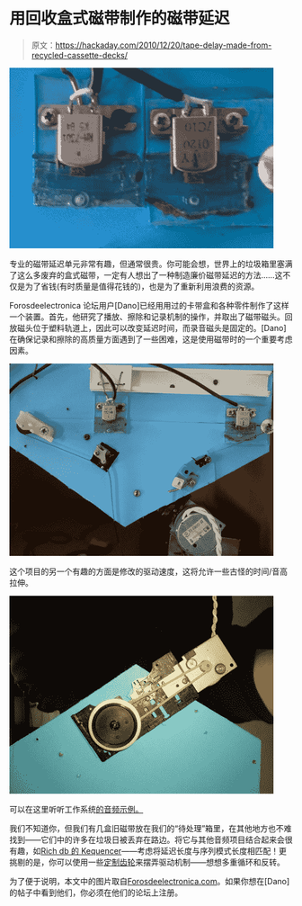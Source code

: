 # 用回收盒式磁带制作的磁带延迟

> 原文：<https://hackaday.com/2010/12/20/tape-delay-made-from-recycled-cassette-decks/>

![](img/0478fda4534265de95d079f54e0142d5.png "Picture 1")

专业的磁带延迟单元非常有趣，但通常很贵。你可能会想，世界上的垃圾箱里塞满了这么多废弃的盒式磁带，一定有人想出了一种制造廉价磁带延迟的方法……这不仅是为了省钱(有时质量是值得花钱的)，也是为了重新利用浪费的资源。

Forosdeelectronica 论坛用户[Dano]已经用用过的卡带盒和各种零件制作了这样一个装置。首先，他研究了播放、擦除和记录机制的操作，并取出了磁带磁头。回放磁头位于塑料轨道上，因此可以改变延迟时间，而录音磁头是固定的。[Dano]在确保记录和擦除的高质量方面遇到了一些困难，这是使用磁带时的一个重要考虑因素。

![](img/dea5870efbb0e4afb0b81911a300ff04.png "P1020920w470")

这个项目的另一个有趣的方面是修改的驱动速度，这将允许一些古怪的时间/音高拉伸。

![](img/437637a098b554b242f988a7b3a6c5ad.png "P1020925w470")

可以在这里听听工作系统[的音频示例。](http://www.goear.com/listen/21cd1e4/tape-delay-eco)

我们不知道你，但我们有几盒旧磁带放在我们的“待处理”箱里，在其他地方也不难找到——它们中的许多在垃圾日被丢弃在路边。将它与其他音频项目结合起来会很有趣，如[Rich db 的 Kequencer](http://hackaday.com/2010/12/17/rich-decibels-kequencer/)——考虑将延迟长度与序列模式长度相匹配！更挑剔的是，你可以使用一些[定制齿轮](http://hackaday.com/2010/06/30/how-to-design-your-gears/)来摆弄驱动机制——想想多重循环和反转。

为了便于说明，本文中的图片取自[Forosdeelectronica.com](http://www.forosdeelectronica.com/)。如果你想在[Dano]的帖子中看到他们，你必须在他们的论坛上注册。